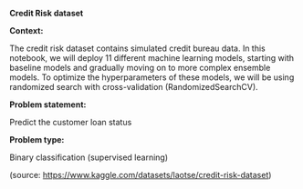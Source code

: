 __Credit Risk dataset__

__Context:__

The credit risk dataset contains simulated credit bureau data. In this notebook, we will deploy 11 different machine learning models, starting with baseline models and gradually moving on to more complex ensemble models. To optimize the hyperparameters of these models, we will be using randomized search with cross-validation (RandomizedSearchCV).

__Problem statement:__

Predict the customer loan status

__Problem type:__

Binary classification (supervised learning)

(source: https://www.kaggle.com/datasets/laotse/credit-risk-dataset)
